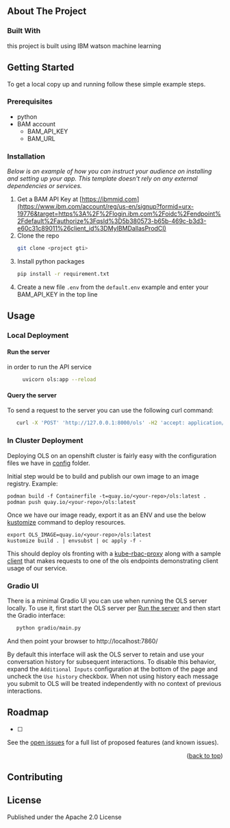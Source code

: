 
<!-- PROJECT LOGO -->



<!-- ABOUT THE PROJECT -->
## About The Project




### Built With
this project is built using IBM watson machine learning 



<!-- GETTING STARTED -->
## Getting Started

To get a local copy up and running follow these simple example steps.

### Prerequisites


* python 
* BAM account 
    - BAM_API_KEY
    - BAM_URL

### Installation

_Below is an example of how you can instruct your audience on installing and setting up your app. This template doesn't rely on any external dependencies or services._

1. Get a BAM API Key at [https://ibmmid.com](https://www.ibm.com/account/reg/us-en/signup?formid=urx-19776&target=https%3A%2F%2Flogin.ibm.com%2Foidc%2Fendpoint%2Fdefault%2Fauthorize%3FqsId%3D5b380573-b65b-469c-b3d3-e60c31c89011%26client_id%3DMyIBMDallasProdCI)
2. Clone the repo
   ```sh
   git clone <project gti>
   ```
3. Install python packages
   ```sh
   pip install -r requirement.txt
   ```
4. Create a new file `.env` from the `default.env` example and enter your BAM_API_KEY in the top line

<!-- USAGE EXAMPLES -->
## Usage

### Local Deployment

#### Run the server
in order to run the API service  
   ```sh
        uvicorn ols:app --reload
   ```

#### Query the server

To send a request to the server you can use the following curl command:
   ```sh
      curl -X 'POST' 'http://127.0.0.1:8000/ols' -H2 'accept: application/json' -H 'Content-Type: application/json' -d '{"query": "write a deployment yaml for the mongodb image"}'
   ```

### In Cluster Deployment
Deploying OLS on an openshift cluster is fairly easy with the configuration files we have in [config](./config) folder.

Initial step would be to build and publish our own image to an image registry. Example:

```
podman build -f Containerfile -t=quay.io/<your-repo>/ols:latest .
podman push quay.io/<your-repo>/ols:latest
```

Once we have our image ready, export it as an ENV and use the below [kustomize](https://kustomize.io/) command to deploy resources.
```
export OLS_IMAGE=quay.io/<your-repo>/ols:latest
kustomize build . | envsubst | oc apply -f -
``` 
This should deploy ols fronting with a [kube-rbac-proxy](https://github.com/brancz/kube-rbac-proxy) along with a sample [client](./config/ols-client-test.yaml) that makes requests to one of the ols endpoints demonstrating client usage of our service.

### Gradio UI

There is a minimal Gradio UI you can use when running the OLS server locally.  To use it, first start the OLS server per [Run the server](#run-the-server) and then start the Gradio interface:

   ```sh
      python gradio/main.py
   ```

And then point your browser to http://localhost:7860/

By default this interface will ask the OLS server to retain and use your conversation history for subsequent interactions.  To disable this behavior, expand the `Additional Inputs` configuration at the bottom of the page and uncheck the `Use history` checkbox.  When not using history each message you submit to OLS will be treated independently with no context of previous interactions.

<!-- ROADMAP -->
## Roadmap

- [ ] 


See the [open issues](https://github.com/othneildrew/Best-README-Template/issues) for a full list of proposed features (and known issues).

<p align="right">(<a href="#readme-top">back to top</a>)</p>



<!-- CONTRIBUTING -->
## Contributing


<!-- LICENSE -->
## License
Published under the Apache 2.0 License

